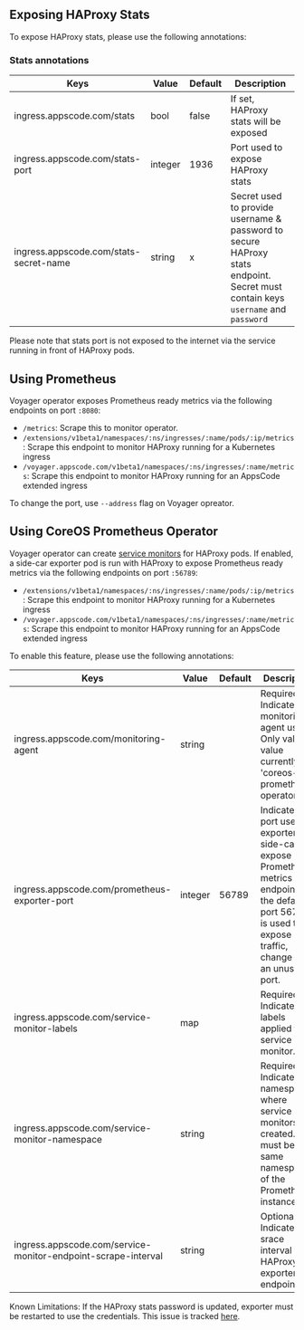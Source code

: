 ## Exposing HAProxy Stats
To expose HAProxy stats, please use the following annotations: 

### Stats annotations
|  Keys  |   Value  |  Default |  Description |
|--------|-----------|----------|-------------|
| ingress.appscode.com/stats | bool | false | If set, HAProxy stats will be exposed |
| ingress.appscode.com/stats-port | integer | 1936 | Port used to expose HAProxy stats |
| ingress.appscode.com/stats-secret-name | string | x | Secret used to provide username & password to secure HAProxy stats endpoint. Secret must contain keys `username` and `password` |

Please note that stats port is not exposed to the internet via the service running in front of HAProxy pods.

## Using Prometheus
Voyager operator exposes Prometheus ready metrics via the following endpoints on port `:8080`:

 - `/metrics`: Scrape this to monitor operator.
 - `/extensions/v1beta1/namespaces/:ns/ingresses/:name/pods/:ip/metrics` :  Scrape this endpoint to monitor HAProxy running for a Kubernetes ingress
 - `/voyager.appscode.com/v1beta1/namespaces/:ns/ingresses/:name/metrics`: Scrape this endpoint to monitor HAProxy running for an AppsCode extended ingress

To change the port, use `--address` flag on Voyager opreator.

## Using CoreOS Prometheus Operator
Voyager operator can create [service monitors](https://coreos.com/operators/prometheus/docs/latest/user-guides/running-exporters.html#create-a-matching-servicemonitor) for HAProxy pods. If enabled, a side-car exporter pod is run with HAProxy to expose Prometheus ready metrics via the following endpoints on port `:56789`:

 - `/extensions/v1beta1/namespaces/:ns/ingresses/:name/pods/:ip/metrics` :  Scrape this endpoint to monitor HAProxy running for a Kubernetes ingress
 - `/voyager.appscode.com/v1beta1/namespaces/:ns/ingresses/:name/metrics`: Scrape this endpoint to monitor HAProxy running for an AppsCode extended ingress

To enable this feature, please use the following annotations: 

|  Keys  |   Value  |  Default |  Description |
|--------|-----------|----------|-------------|
| ingress.appscode.com/monitoring-agent | string | | Required. Indicates the monitoring agent used. Only valid value currently is 'coreos-prometheus-operator' |
| ingress.appscode.com/prometheus-exporter-port| integer | 56789 | Indicates the port used by exporter side-car to expose Prometheus metrics endpoint. If the default port 56789 is used to expose traffic, change it to an unused port. |
| ingress.appscode.com/service-monitor-labels | map | | Required. Indicates labels applied to service monitor. |
| ingress.appscode.com/service-monitor-namespace| string | | Required. Indicates namespace where service monitors are created. This must be the same namespace of the Prometheus instance. |
| ingress.appscode.com/service-monitor-endpoint-scrape-interval | string | | Optional. Indicates the srace interval for HAProxy exporter endpoint

Known Limitations: If the HAProxy stats password is updated, exporter must be restarted to use the credentials. This issue is tracked [here](https://github.com/appscode/voyager/issues/212).
